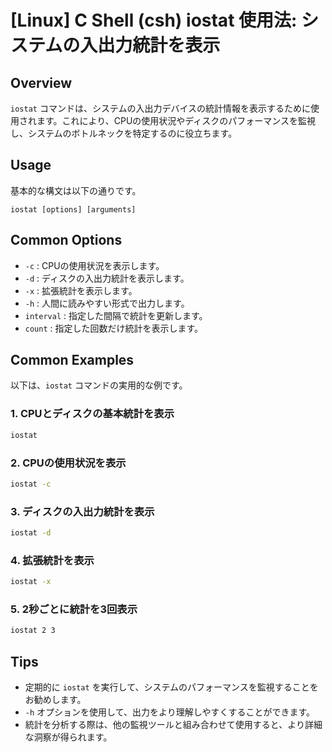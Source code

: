 # [Linux] C Shell (csh) iostat 使用法: システムの入出力統計を表示

## Overview
`iostat` コマンドは、システムの入出力デバイスの統計情報を表示するために使用されます。これにより、CPUの使用状況やディスクのパフォーマンスを監視し、システムのボトルネックを特定するのに役立ちます。

## Usage
基本的な構文は以下の通りです。

```
iostat [options] [arguments]
```

## Common Options
- `-c` : CPUの使用状況を表示します。
- `-d` : ディスクの入出力統計を表示します。
- `-x` : 拡張統計を表示します。
- `-h` : 人間に読みやすい形式で出力します。
- `interval` : 指定した間隔で統計を更新します。
- `count` : 指定した回数だけ統計を表示します。

## Common Examples
以下は、`iostat` コマンドの実用的な例です。

### 1. CPUとディスクの基本統計を表示
```bash
iostat
```

### 2. CPUの使用状況を表示
```bash
iostat -c
```

### 3. ディスクの入出力統計を表示
```bash
iostat -d
```

### 4. 拡張統計を表示
```bash
iostat -x
```

### 5. 2秒ごとに統計を3回表示
```bash
iostat 2 3
```

## Tips
- 定期的に `iostat` を実行して、システムのパフォーマンスを監視することをお勧めします。
- `-h` オプションを使用して、出力をより理解しやすくすることができます。
- 統計を分析する際は、他の監視ツールと組み合わせて使用すると、より詳細な洞察が得られます。